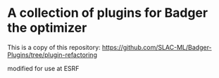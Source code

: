 # A collection of plugins for Badger the optimizer

This is a copy of this repository:
https://github.com/SLAC-ML/Badger-Plugins/tree/plugin-refactoring

modified for use at ESRF
